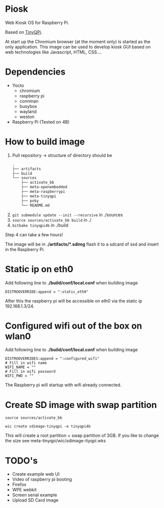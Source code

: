 # Piosk
Web Kiosk OS for Raspberry Pi.

Based on [TinyQPi](https://github.com/QingLee95/TinyQPi/tree/main).

At start up the Chromium browser (at the moment only) is started as the only application. This image can be used to develop kiosk GUI based on web technologies like Javascript, HTML, CSS....

# Dependencies
- Yocto
    - chromium
    - raspberry pi
    - connman
    - busybox
    - wayland
    - weston
- Raspberry Pi (Tested on 4B)

# How to build image

1. Pull repository -> structure of directory should be
    ```bash
    .
    ├── artifacts
    ├── build
    └── sources
        ├── activate_bb
        ├── meta-openembedded
        ├── meta-raspberrypi
        ├── meta-tinyqpi
        ├── poky
        └── README.md
   ```
2. ```git submodule update --init --recursive``` in ./sources
3. ```source sources/activate_bb build``` in ./
4. ```bitbake tinyqpi4b```  in ./build

Step 4 can take a few hours!

The image will be in **./artifacts/*.sdimg** flash it to a sdcard of ssd and insert in the Raspberry Pi.

# Static ip on eth0

Add following line to **./build/conf/local.conf** when building image

```
DISTROOVERRIDE:append = ":static_eth0"
```
After this the raspberry pi will be accessible on eth0 via the static ip 192.168.1.3/24.

# Configured wifi out of the box on wlan0
Add following line to **./build/conf/local.conf** when building image

```
DISTROOVERRIDES:append = ":configured_wifi"
# Fill in wifi name
WIFI_NAME = ""
# Fill in wifi password
WIFI_PWD = ""
```

The Raspberry pi will startup with wifi already connected.

# Create SD image with swap partition

```
source sources/activate_bb 

wic create sdimage-tinyqpi -e tinyqpi4b
```
This will create a root partition + swap partition of 3GB. If you like to change the size see meta-tinyqpi/wic/sdimage-tiyqpi.wks

# TODO's
- Create example web UI
- Video of raspberry pi booting
- Firefox
- WPE webkit
- Screen serial example
- Upload SD Card image
